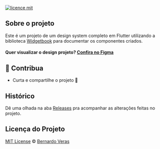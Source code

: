 <!-- ![](.github/assets/cover.png) -->

[![licence mit](https://img.shields.io/badge/licence-MIT-blue.svg)](https://github.com/bernardoveras/nesp/blob/main/LICENSE)

## Sobre o projeto

Este é um projeto de um design system completo em Flutter utilizando a biblioteca [Widgetbook](https://widgetbook.io/) para documentar os componentes criados.

#### Quer visualizar o design projeto? [Confira no Figma](https://www.figma.com/file/8kRt7PhSnK2VdcdV0Xk3av/Nesp%3A-Design-System)

## :sparkling_heart: Contribua

- Curta e compartilhe o projeto :rocket:

## Histórico
Dê uma olhada na aba [Releases](https://github.com/bernardoveras/nesp/releases) pra acompanhar as alterações feitas no projeto.

## Licença do Projeto
[MIT License](./LICENSE) © [Bernardo Veras](https://github.com/bernardoveras)
